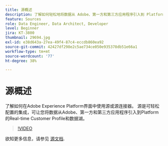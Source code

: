 ```yaml
---
title: 源概述
description: 了解如何轻松地将数据从 Adobe、第一方和第三方应用程序引入到 Platform 的实时客户配置文件和数据湖。
feature: Sources
role: Data Engineer, Data Architect, Developer
level: Beginner
jira: KT-3800
thumbnail: 29694.jpg
exl-id: e38d643a-27ea-49f4-87c4-eccdb860ea92
source-git-commit: 42427df298e2c5ae734ce050e935378db51e66a1
workflow-type: tm+mt
source-wordcount: '77'
ht-degree: 38%

---
```


# 源概述

了解如何在Adobe Experience Platform界面中使用源或源连接器。 源是可轻松配置的集成，可让您将数据从Adobe、第一方和第三方应用程序引入到Platform的Real-time Customer Profile和数据湖。

>[!VIDEO](https://video.tv.adobe.com/v/29694?quality=12&learn=on)

欲知更多信息，请参见 [源文档](https://experienceleague.adobe.com/docs/experience-platform/sources/home.html?lang=zh-Hans).

